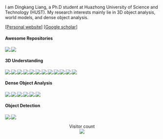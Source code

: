 
I am Dingkang Liang, a Ph.D student at Huazhong University of Science and Technology (HUST). My research interests mainly lie in 3D object analysis, world models, and dense object analysis.

[[Personal website](http://dk-liang.github.io/)] [[Google scholar](https://scholar.google.com/citations?user=Tre69v0AAAAJ&hl=zh-CN)]

<!-- ![Dingkang's GitHub stats](https://github-readme-stats.vercel.app/api?username=dk-liang&show_icons=true&theme=vue&include_all_commits=true&count_private=true) -->
 
#### Awesome Repositories
<a href="https://github.com/dk-liang/Awesome-Visual-Transformer">
  <img align="center" src="https://github-readme-stats.vercel.app/api/pin/?username=dk-liang&repo=Awesome-Visual-Transformer" />
</a>

<a href="https://github.com/LMD0311/Awesome-World-Model">
  <img align="center" src="https://github-readme-stats.vercel.app/api/pin/?username=LMD0311&repo=Awesome-World-Model" />
</a>

#### 3D Understanding
<a href="https://github.com/LMD0311/PointMamba">
  <img align="center" src="https://github-readme-stats.vercel.app/api/pin/?username=LMD0311&repo=PointMamba" />
</a>

<a href="https://github.com/DYZhang09/SAM3D">
  <img align="center" src="https://github-readme-stats.vercel.app/api/pin/?username=DYZhang09&repo=SAM3D&theme=default" />
</a>

<a href="https://github.com/LMD0311/DAPT ">
  <img align="center" src="https://github-readme-stats.vercel.app/api/pin/?username=LMD0311&repo=DAPT" />
</a>

<a href="https://github.com/dk-liang/UniSeg3D ">
  <img align="center" src="https://github-readme-stats.vercel.app/api/pin/?username=dk-liang&repo=UniSeg3D" />
</a>

<a href="https://github.com/DYZhang09/ToC3D">
  <img align="center" src="https://github-readme-stats.vercel.app/api/pin/?username=DYZhang09&repo=ToC3D" />
</a>

<a href="https://github.com/DYZhang09/ViTWSS3D">
  <img align="center" src="https://github-readme-stats.vercel.app/api/pin/?username=DYZhang09&repo=ViTWSS3D" />
</a>

<a href="https://github.com/AlmoonYsl/QTNet">
  <img align="center" src="https://github-readme-stats.vercel.app/api/pin/?username=AlmoonYsl&repo=QTNet" />
</a>

<a href="https://github.com/Whale-ice/DDS3D">
  <img align="center" src="https://github-readme-stats.vercel.app/api/pin/?username=Whale-ice&repo=DDS3D" />
</a>

<a href="https://github.com/jerryfeng2003/PointGST">
  <img align="center" src="https://github-readme-stats.vercel.app/api/pin/?username=jerryfeng2003&repo=PointGST" />
</a>

<a href="https://github.com/LMD0311/HERMES">
  <img align="center" src="https://github-readme-stats.vercel.app/api/pin/?username=LMD0311&repo=HERMES" />
</a>

<a href="https://github.com/dk-liang/UniFuture">
  <img align="center" src="https://github-readme-stats.vercel.app/api/pin/?username=dk-liang&repo=UniFuture" />
</a>

<a href="https://github.com/xiaomi-mlab/Orion">
  <img align="center" src="https://github-readme-stats.vercel.app/api/pin/?username=xiaomi-mlab&repo=Orion" />
</a>



#### Dense Object Analysis
<a href="https://github.com/dk-liang/FIDTM">
  <img align="center" src="https://github-readme-stats.vercel.app/api/pin/?username=dk-liang&repo=FIDTM" />
</a>

<a href="https://github.com/dk-liang/TransCrowd">
  <img align="center" src="https://github-readme-stats.vercel.app/api/pin/?username=dk-liang&repo=TransCrowd" />
</a>

<a href="https://github.com/dk-liang/CLTR">
  <img align="center" src="https://github-readme-stats.vercel.app/api/pin/?username=dk-liang&repo=CLTR" />
</a>

<a href="https://github.com/dk-liang/CrowdCLIP">
  <img align="center" src="https://github-readme-stats.vercel.app/api/pin/?username=dk-liang&repo=CrowdCLIP" />
</a>

<a href="https://github.com/dk-liang/AutoScale">
  <img align="center" src="https://github-readme-stats.vercel.app/api/pin/?username=dk-liang&repo=AutoScale" />
</a>

<a href="https://github.com/LSXI7/MINIMA">
  <img align="center" src="https://github-readme-stats.vercel.app/api/pin/?username=LSXI7&repo=MINIMA" />
</a>

#### Object Detection
<a href="https://github.com/HamPerdredes/SOOD">
  <img align="center" src="https://github-readme-stats.vercel.app/api/pin/?username=HamPerdredes&repo=SOOD" />
</a>

<a href="https://github.com/Adlith/MoE-Jetpack">
  <img align="center" src="https://github-readme-stats.vercel.app/api/pin/?username=Adlith&repo=MoE-Jetpack" />
</a>


<p align="center"> 
  Visitor count<br>
  <img src="https://profile-counter.glitch.me/dk-liang/count.svg" />
</p>
